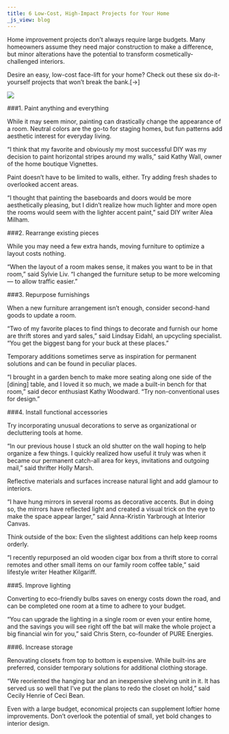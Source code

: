```yaml
---
title: 6 Low-Cost, High-Impact Projects for Your Home
_js_view: blog
---
```


Home improvement projects don’t always require large budgets. Many homeowners assume they need major construction to make a difference, but minor alterations have the potential to transform cosmetically-challenged interiors.

Desire an easy, low-cost face-lift for your home? Check out these six do-it-yourself projects that won’t break the bank.[->]

![](http://cdn2.blog-media.zillowstatic.com/1/low-cost-7d94c0-e1406919525829.jpg)

###1. Paint anything and everything

While it may seem minor, painting can drastically change the appearance of a room. Neutral colors are the go-to for staging homes, but fun patterns add aesthetic interest for everyday living.

“I think that my favorite and obviously my most successful DIY was my decision to paint horizontal stripes around my walls,” said Kathy Wall, owner of the home boutique Vignettes.

Paint doesn’t have to be limited to walls, either. Try adding fresh shades to overlooked accent areas.

“I thought that painting the baseboards and doors would be more aesthetically pleasing, but I didn’t realize how much lighter and more open the rooms would seem with the lighter accent paint,” said DIY writer Alea Milham.

###2. Rearrange existing pieces

While you may need a few extra hands, moving furniture to optimize a layout costs nothing.

“When the layout of a room makes sense, it makes you want to be in that room,” said Sylvie Liv. “I changed the furniture setup to be more welcoming — to allow traffic easier.”

###3. Repurpose furnishings

When a new furniture arrangement isn’t enough, consider second-hand goods to update a room.

“Two of my favorite places to find things to decorate and furnish our home are thrift stores and yard sales,” said Lindsay Eidahl, an upcycling specialist. “You get the biggest bang for your buck at these places.”

Temporary additions sometimes serve as inspiration for permanent solutions and can be found in peculiar places.

“I brought in a garden bench to make more seating along one side of the [dining] table, and I loved it so much, we made a built-in bench for that room,” said decor enthusiast Kathy Woodward. “Try non-conventional uses for design.”

###4. Install functional accessories

Try incorporating unusual decorations to serve as organizational or decluttering tools at home.

“In our previous house I stuck an old shutter on the wall hoping to help organize a few things. I quickly realized how useful it truly was when it became our permanent catch-all area for keys, invitations and outgoing mail,” said thrifter Holly Marsh.

Reflective materials and surfaces increase natural light and add glamour to interiors.

“I have hung mirrors in several rooms as decorative accents. But in doing so, the mirrors have reflected light and created a visual trick on the eye to make the space appear larger,” said Anna-Kristin Yarbrough at Interior Canvas.

Think outside of the box: Even the slightest additions can help keep rooms orderly.

“I recently repurposed an old wooden cigar box from a thrift store to corral remotes and other small items on our family room coffee table,” said lifestyle writer Heather Kilgariff.

###5. Improve lighting

Converting to eco-friendly bulbs saves on energy costs down the road, and can be completed one room at a time to adhere to your budget.

“You can upgrade the lighting in a single room or even your entire home, and the savings you will see right off the bat will make the whole project a big financial win for you,” said Chris Stern, co-founder of PURE Energies.

###6. Increase storage

Renovating closets from top to bottom is expensive. While built-ins are preferred, consider temporary solutions for additional clothing storage.

“We reoriented the hanging bar and an inexpensive shelving unit in it. It has served us so well that I’ve put the plans to redo the closet on hold,” said Cecily Henrie of Ceci Bean.

Even with a large budget, economical projects can supplement loftier home improvements. Don’t overlook the potential of small, yet bold changes to interior design.
